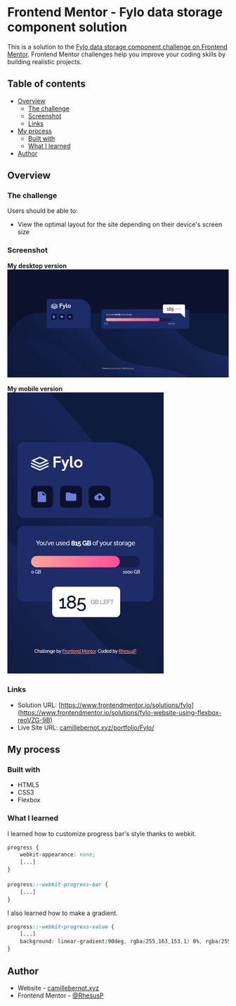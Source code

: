 # Frontend Mentor - Fylo data storage component solution

This is a solution to the [Fylo data storage component challenge on Frontend Mentor](https://www.frontendmentor.io/challenges/fylo-data-storage-component-1dZPRbV5n). Frontend Mentor challenges help you improve your coding skills by building realistic projects. 

## Table of contents

- [Overview](#overview)
  - [The challenge](#the-challenge)
  - [Screenshot](#screenshot)
  - [Links](#links)
- [My process](#my-process)
  - [Built with](#built-with)
  - [What I learned](#what-i-learned)
- [Author](#author)


## Overview

### The challenge

Users should be able to:

- View the optimal layout for the site depending on their device's screen size

### Screenshot


**My desktop version**
![desktop version](./design/my-desktop-version.png)

**My mobile version** <br>
![mobile version](./design/my-mobile-version.png)

### Links

- Solution URL: [https://www.frontendmentor.io/solutions/fylo](https://www.frontendmentor.io/solutions/fylo-website-using-flexbox-reoVZG-9B)
- Live Site URL: [camillebernot.xyz/portfolio/Fylo/](https://camillebernot.xyz/portfolio/Fylo/)

## My process

### Built with

- HTML5
- CSS3
- Flexbox


### What I learned

I learned how to customize progress bar's style thanks to webkit. 

```css
progress {
    webkit-appearance: none;
    [...]
}

progress::-webkit-progress-bar {
    [...]
}
```

I also learned how to make a gradient.

```css
progress::-webkit-progress-value {
    [...]
    background: linear-gradient(90deg, rgba(255,163,153,1) 0%, rgba(255,77,151,1) 100%);
}

```

## Author

- Website - [camillebernot.xyz](https://camillebernot.xyz)
- Frontend Mentor - [@RhesusP](https://www.frontendmentor.io/profile/RhesusP)